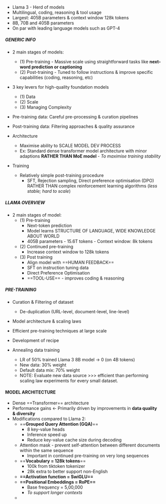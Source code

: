 - Llama 3 - Herd of models
- Multilingual, coding, reasoning & tool usage
- Largest: 405B parameters & context window 128k tokens
- 8B, 70B and 405B parameters
- On par with leading language models such as GPT-4
  
##### GENERIC INFO
- 2 main stages of models:
	- (1) Pre-training - Massive scale using straightforward tasks like **next-word prediction or captioning**
	- (2) Post-training - Tuned to follow instructions & improve specific capabilities (coding, reasoning, etc) 

- 3 key levers for high-quality foundation models
	- (1) Data
	- (2) Scale
	- (3) Managing Complexity

- Pre-training data: Careful pre-processing & curation pipelines
- Post-training data: Filtering approaches & quality assurance

- Architecture
	- Maximise ability to SCALE MODEL DEV PROCESS
	- Ex: Standard dense transformer model architecture with minor adaptions **RATHER THAN MoE model** - *To maximise training stability*
- Training
	- Relatively simple post-training procedure
		- SFT, Rejection sampling, Direct preference optimisation (DPO) RATHER THAN complex reinforcement learning algorithms (*less stable; hard to scale*)

##### LLAMA OVERVIEW
- 2 main stages of model:
	- (1) Pre-training
		- Next-token prediction
		- Model learns STRUCTURE OF LANGUAGE, WIDE KNOWLEDGE ABOUT WORLD
		- 405B parameters - 15.6T tokens - Context window: 8k tokens
	- (2) Continued pre-training
		- Increase context window to 128k tokens
	- (3) Post training
		- Align model with ==HUMAN FEEDBACK==
		- SFT on instruction tuning data
		- Direct Preference Optimisation
		- ==TOOL-USE== - improves coding & reasoning

##### PRE-TRAINING
- Curation & Filtering of dataset
	- De-duplication (URL-level, document-level, line-level)
- Model architecture & scaling laws
- Efficient pre-training techniques at large scale
- Development of recipe

- Annealing data training
	- LR of 50% trained Llama 3 8B model -> 0 (on 4B tokens)
	- New data: 30% weight
	- Default data mix: 70% weight
	- NOTE: Evaluate new data source >>> efficient than performing scaling law experiments for every small dataset.

#### MODEL ARCHITECTURE
- Dense ==Transformer== architecture
- Performance gains <- Primarily driven by improvements in **data quality & diversity**
- Modifications compared to Llama 2:
	- ==**Grouped Query Attention (GQA)**== 
		- 8 key-value heads
		- Inference speed up
		- Reduce key-value cache size during decoding
	- Attention mask - prevent self-attention between different documents within the same sequence
		- Important in continued pre-training on very long sequences
	- ==**Vocabulary = 128k tokens**==
		- 100k from tiktoken tokenizer
		- 28k extra to better support non-English
	- **==Activation function = SwiGLU==**
	- **==Positional Embeddings = RoPE==**
		- Base frequency = 5,00,000
		- *To support longer contexts*
	- 
